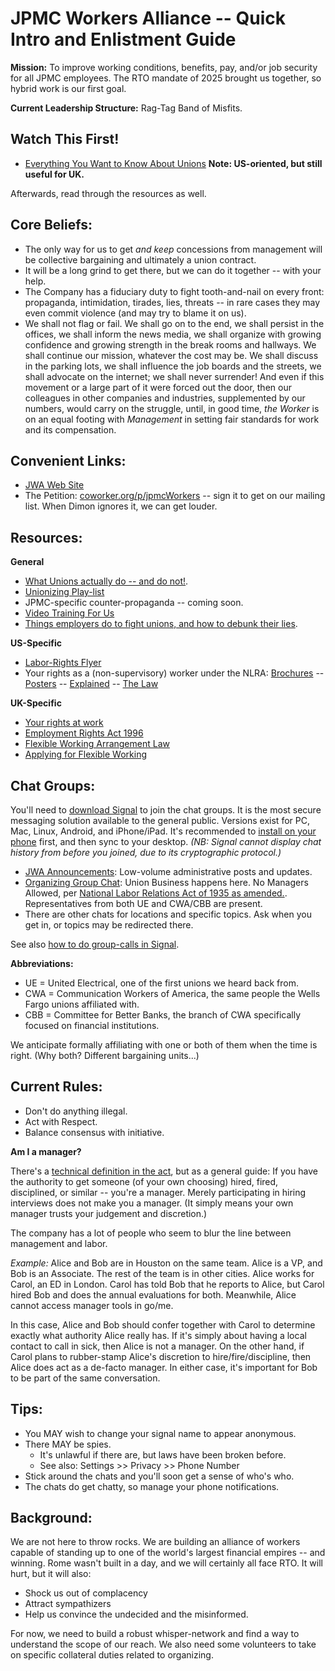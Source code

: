 # JPMC Workers Alliance -- Quick Intro and Enlistment Guide

**Mission:** To improve working conditions, benefits, pay, and/or job security for all JPMC employees. The RTO mandate of 2025 brought us together, so hybrid work is our first goal.

**Current Leadership Structure:** Rag-Tag Band of Misfits.

## Watch This First!

* [Everything You Want to Know About Unions](https://www.youtube.com/watch?v=Bd5x7vRZlT4) **Note: US-oriented, but still useful for UK.**

Afterwards, read through the resources as well.

## Core Beliefs:

* The only way for us to get *and keep* concessions from management will be collective bargaining and ultimately a union contract.
* It will be a long grind to get there, but we can do it together -- with your help.
* The Company has a fiduciary duty to fight tooth-and-nail on every front: propaganda, intimidation, tirades, lies, threats -- in rare cases they may even commit violence (and may try to blame it on us).
* We shall not flag or fail. We shall go on to the end, we shall persist in the offices, we shall inform the news media, we shall organize with growing confidence and growing strength in the break rooms and hallways.
  We shall continue our mission, whatever the cost may be. We shall discuss in the parking lots, we shall influence the job boards and the streets, we shall advocate on the internet; we shall never surrender!
  And even if this movement or a large part of it were forced out the door, then our colleagues in other companies and industries, supplemented by our numbers, would carry on the struggle, until,
  in good time, *the Worker* is on an equal footing with *Management* in setting fair standards for work and its compensation.


## Convenient Links:

* [JWA Web Site](https://jpmcWorkers.com)
* The Petition: [coworker.org/p/jpmcWorkers](https://coworker.org/p/jpmcWorkers) -- sign it to get on our mailing list. When Dimon ignores it, we can get louder.

## Resources:

**General**

* [What Unions actually do -- and do not!](https://aflcio.org/what-unions-do).
* [Unionizing Play-list](https://www.youtube.com/watch?v=wpujlRvWnRo&list=PLSsMjnJMaObX1jNgK905AYyM99nrfqPi8)
* JPMC-specific counter-propaganda -- coming soon.
* [Video Training For Us](https://www.youtube.com/@organizeworkers)
* [Things employers do to fight unions, and how to debunk their lies](https://unionbustingplaybook.com/).

**US-Specific**

* [Labor-Rights Flyer](https://www.nlrb.gov/sites/default/files/attachments/pages/node-184/nlrb-flyer-627.pdf)
* Your rights as a (non-supervisory) worker under the NLRA:
  [Brochures](https://www.nlrb.gov/news-publications/publications/brochures) --
  [Posters](https://www.nlrb.gov/news-publications/publications/employee-rights-notice-posting) --
  [Explained](https://www.nlrb.gov/about-nlrb/rights-we-protect/your-rights) --
  [The Law](https://www.law.cornell.edu/uscode/text/29/chapter-7/subchapter-II)

**UK-Specific**

* [Your rights at work](https://www.gov.uk/browse/working/rights-trade-unions)
* [Employment Rights Act 1996](https://www.legislation.gov.uk/ukpga/1996/18)
* [Flexible Working Arrangement Law](https://www.legislation.gov.uk/ukpga/1996/18/part/8A/data.pdf)
* [Applying for Flexible Working](https://www.gov.uk/flexible-working/applying-for-flexible-working)

## Chat Groups:

You'll need to [download Signal](https://signal.org/download/) to join the chat groups.
It is the most secure messaging solution available to the general public.
Versions exist for PC, Mac, Linux, Android, and iPhone/iPad.
It's recommended to [install on your phone](https://signal.org/install) first, and then sync to your desktop.
*(NB: Signal cannot display chat history from before you joined, due to its cryptographic protocol.)*

* [JWA Announcements](https://signal.group/#CjQKIA9LUxuzRjiImriCzuLFQ2gtLQ7F5Zzut_11RrYqlZYcEhBfREi9xBUBjAzFlS7gZ7ZM): Low-volume administrative posts and updates.
* [Organizing Group Chat](https://signal.group/#CjQKIPuBz1rZK3in9h_NKCWeHFswRV0f23ZebaZnh_6Exg6gEhAEeE8AMe2MY05FPjJzap8t): Union Business happens here. No Managers Allowed, per [National Labor Relations Act of 1935 as amended.](https://www.law.cornell.edu/uscode/text/29/chapter-7/subchapter-II). Representatives from both UE and CWA/CBB are present.
* There are other chats for locations and specific topics. Ask when you get in, or topics may be redirected there.

See also [how to do group-calls in Signal](https://support.signal.org/hc/en-us/articles/360052977792-Group-Calling-Voice-or-Video).

**Abbreviations:**

* UE = United Electrical, one of the first unions we heard back from.
* CWA = Communication Workers of America, the same people the Wells Fargo unions affiliated with.
* CBB = Committee for Better Banks, the branch of CWA specifically focused on financial institutions.

We anticipate formally affiliating with one or both of them when the time is right.
(Why both? Different bargaining units...)

## Current Rules:

* Don't do anything illegal.
* Act with Respect.
* Balance consensus with initiative.

**Am I a manager?**

There's a [technical definition in the act](https://www.law.cornell.edu/definitions/uscode.php?width=840&height=800&iframe=true&def_id=29-USC-1697229976-858777245&term_occur=999&term_src=title:29:chapter:7:subchapter:II:section:152),
but as a general guide: If you have the authority to get someone (of your own choosing) hired, fired, disciplined, or similar -- you're a manager.
Merely participating in hiring interviews does not make you a manager. (It simply means your own manager trusts your judgement and discretion.)

The company has a lot of people who seem to blur the line between management and labor.

*Example:* Alice and Bob are in Houston on the same team. Alice is a VP, and Bob is an Associate. The rest of the team is in other cities.
Alice works for Carol, an ED in London. Carol has told Bob that he reports to Alice, but Carol hired Bob and does the annual evaluations for both.
Meanwhile, Alice cannot access manager tools in go/me.

In this case, Alice and Bob should confer together with Carol to determine exactly what authority Alice really has.
If it's simply about having a local contact to call in sick, then Alice is not a manager.
On the other hand, if Carol plans to rubber-stamp Alice's discretion to hire/fire/discipline,
then Alice does act as a de-facto manager. In either case, it's important for Bob to be part of
the same conversation.

## Tips:

* You MAY wish to change your signal name to appear anonymous.
* There MAY be spies.
	* It's unlawful if there are, but laws have been broken before.
	* See also: Settings >> Privacy >> Phone Number
* Stick around the chats and you'll soon get a sense of who's who.
* The chats do get chatty, so manage your phone notifications.

## Background:

We are not here to throw rocks. We are building an alliance of workers capable of standing up to one of the world's largest financial empires -- and winning.
Rome wasn't built in a day, and we will certainly all face RTO. It will hurt, but it will also:

* Shock us out of complacency
* Attract sympathizers
* Help us convince the undecided and the misinformed.

For now, we need to build a robust whisper-network and find a way to understand the scope of our reach.
We also need some volunteers to take on specific collateral duties related to organizing.

